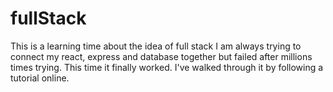 # fullStack
This is a learning time about the idea of full stack 
I am always trying to connect my react, express and database together but failed 
after millions times trying. This time it finally worked.
I've walked through it by following a tutorial online. 